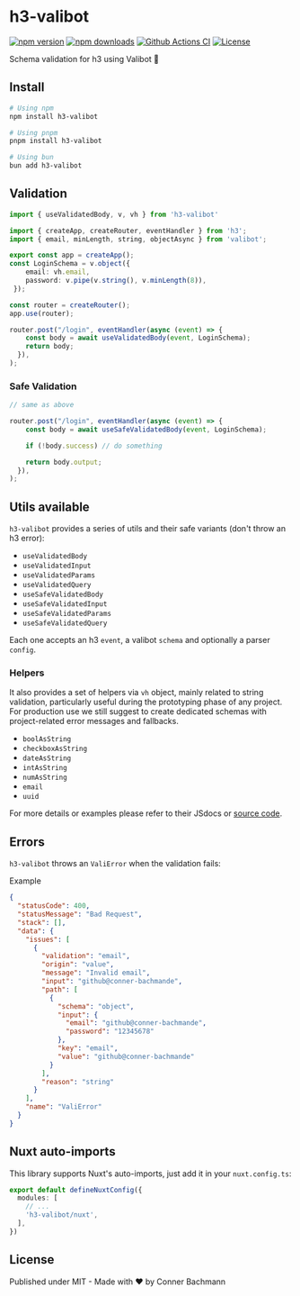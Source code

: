 # h3-valibot

[![npm version][npm-version-src]][npm-version-href]
[![npm downloads][npm-downloads-src]][npm-downloads-href]
[![Github Actions CI][github-actions-ci-src]][github-actions-ci-href]
[![License][license-src]][license-href]

Schema validation for h3 using Valibot 🤖

## Install

```sh
# Using npm
npm install h3-valibot

# Using pnpm
pnpm install h3-valibot

# Using bun
bun add h3-valibot
```

## Validation

```ts router.ts
import { useValidatedBody, v, vh } from 'h3-valibot'

import { createApp, createRouter, eventHandler } from 'h3';
import { email, minLength, string, objectAsync } from 'valibot';

export const app = createApp();
const LoginSchema = v.object({
    email: vh.email,
    password: v.pipe(v.string(), v.minLength(8)),
 });

const router = createRouter();
app.use(router);

router.post("/login", eventHandler(async (event) => {
    const body = await useValidatedBody(event, LoginSchema);
    return body;
  }),
);
```

### Safe Validation

```ts
// same as above

router.post("/login", eventHandler(async (event) => {
    const body = await useSafeValidatedBody(event, LoginSchema);

    if (!body.success) // do something

    return body.output;
  }),
);
```

## Utils available

`h3-valibot` provides a series of utils and their safe variants (don't throw an h3 error):

- `useValidatedBody`
- `useValidatedInput`
- `useValidatedParams`
- `useValidatedQuery`
- `useSafeValidatedBody`
- `useSafeValidatedInput`
- `useSafeValidatedParams`
- `useSafeValidatedQuery`

Each one accepts an h3 `event`, a valibot `schema` and optionally a parser `config`.

### Helpers

It also provides a set of helpers via `vh` object, mainly related to string validation, particularly useful during the prototyping phase of any project. For production use we still suggest to create dedicated schemas with project-related error messages and fallbacks.

- `boolAsString`
- `checkboxAsString`
- `dateAsString`
- `intAsString`
- `numAsString`
- `email`
- `uuid`

For more details or examples please refer to their JSdocs or [source code](/src/core/schemas.ts).

## Errors

`h3-valibot` throws an `ValiError` when the validation fails:

Example
```json
{
  "statusCode": 400,
  "statusMessage": "Bad Request",
  "stack": [],
  "data": {
    "issues": [
      {
        "validation": "email",
        "origin": "value",
        "message": "Invalid email",
        "input": "github@conner-bachmande",
        "path": [
          {
            "schema": "object",
            "input": {
              "email": "github@conner-bachmande",
              "password": "12345678"
            },
            "key": "email",
            "value": "github@conner-bachmande"
          }
        ],
        "reason": "string"
      }
    ],
    "name": "ValiError"
  }
}
```

## Nuxt auto-imports

This library supports Nuxt's auto-imports, just add it in your `nuxt.config.ts`:

```ts
export default defineNuxtConfig({
  modules: [
    // ...
    'h3-valibot/nuxt',
  ],
})
```

## License

Published under MIT - Made with ❤️ by Conner Bachmann

<!-- Badges -->

[npm-version-src]: https://img.shields.io/npm/v/h3-valibot/latest.svg
[npm-version-href]: https://npmjs.com/package/h3-valibot
[npm-downloads-src]: https://img.shields.io/npm/dt/h3-valibot.svg
[npm-downloads-href]: https://npmjs.com/package/h3-valibot
[github-actions-ci-src]: https://github.com/intevel/h3-valibot/actions/workflows/ci.yml/badge.svg
[github-actions-ci-href]: https://github.com/intevel/h3-valibot/actions?query=workflow%3Aci
[license-src]: https://img.shields.io/npm/l/h3-valibot.svg
[license-href]: https://npmjs.com/package/h3-valibot
